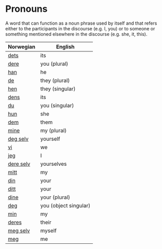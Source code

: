 # Pronouns

A word that can function as a noun phrase used by itself and that refers either to the participants in the discourse (e.g. I, you) or to someone or something mentioned elsewhere in the discourse (e.g. she, it, this).

| Norwegian | English |
| --- | --- |
| [dets](https://www.ordnett.no/search?language=no&phrase=dets) | its |
| [dere](https://www.ordnett.no/search?language=no&phrase=dere) | you (plural) |
| [han](https://www.ordnett.no/search?language=no&phrase=han) | he |
| [de](https://www.ordnett.no/search?language=no&phrase=de) | they (plural) |
| [hen](https://www.ordnett.no/search?language=no&phrase=hen) | they (singular) |
| [dens](https://www.ordnett.no/search?language=no&phrase=dens) | its |
| [du](https://www.ordnett.no/search?language=no&phrase=du) | you (singular) |
| [hun](https://www.ordnett.no/search?language=no&phrase=hun) | she |
| [dem](https://www.ordnett.no/search?language=no&phrase=dem) | them |
| [mine](https://www.ordnett.no/search?language=no&phrase=mine) | my (plural) |
| [deg selv](https://www.ordnett.no/search?language=no&phrase=deg%20selv) | yourself |
| [vi](https://www.ordnett.no/search?language=no&phrase=vi) | we |
| [jeg](https://www.ordnett.no/search?language=no&phrase=jeg) | I |
| [dere selv](https://www.ordnett.no/search?language=no&phrase=dere%20selv) | yourselves |
| [mitt](https://www.ordnett.no/search?language=no&phrase=mitt) | my |
| [din](https://www.ordnett.no/search?language=no&phrase=din) | your |
| [ditt](https://www.ordnett.no/search?language=no&phrase=ditt) | your |
| [dine](https://www.ordnett.no/search?language=no&phrase=dine) | your (plural) |
| [deg](https://www.ordnett.no/search?language=no&phrase=deg) | you (object singular) |
| [min](https://www.ordnett.no/search?language=no&phrase=min) | my |
| [deres](https://www.ordnett.no/search?language=no&phrase=deres) | their |
| [meg selv](https://www.ordnett.no/search?language=no&phrase=meg%20selv) | myself |
| [meg](https://www.ordnett.no/search?language=no&phrase=meg) | me |

